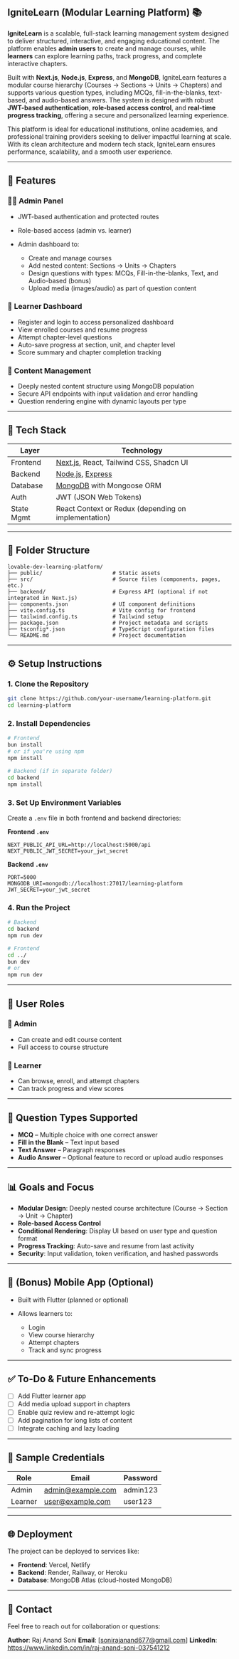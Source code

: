 ## **IgniteLearn (Modular Learning Platform)** 📚

**IgniteLearn** is a scalable, full-stack learning management system designed to deliver structured, interactive, and engaging educational content. The platform enables **admin users** to create and manage courses, while **learners** can explore learning paths, track progress, and complete interactive chapters.

Built with **Next.js**, **Node.js**, **Express**, and **MongoDB**, IgniteLearn features a modular course hierarchy (Courses → Sections → Units → Chapters) and supports various question types, including MCQs, fill-in-the-blanks, text-based, and audio-based answers. The system is designed with robust **JWT-based authentication**, **role-based access control**, and **real-time progress tracking**, offering a secure and personalized learning experience.

This platform is ideal for educational institutions, online academies, and professional training providers seeking to deliver impactful learning at scale. With its clean architecture and modern tech stack, IgniteLearn ensures performance, scalability, and a smooth user experience.

---

## 🚀 Features

### 👨‍🏫 **Admin Panel**

* JWT-based authentication and protected routes
* Role-based access (admin vs. learner)
* Admin dashboard to:

  * Create and manage courses
  * Add nested content: Sections → Units → Chapters
  * Design questions with types: MCQs, Fill-in-the-blanks, Text, and Audio-based (bonus)
  * Upload media (images/audio) as part of question content

### 📘 **Learner Dashboard**

* Register and login to access personalized dashboard
* View enrolled courses and resume progress
* Attempt chapter-level questions
* Auto-save progress at section, unit, and chapter level
* Score summary and chapter completion tracking

### 🧠 **Content Management**

* Deeply nested content structure using MongoDB population
* Secure API endpoints with input validation and error handling
* Question rendering engine with dynamic layouts per type

---

## 🧰 Tech Stack

| Layer      | Technology                                                        |
| ---------- | ----------------------------------------------------------------- |
| Frontend   | [Next.js](https://nextjs.org/), React, Tailwind CSS, Shadcn UI    |
| Backend    | [Node.js](https://nodejs.org/), [Express](https://expressjs.com/) |
| Database   | [MongoDB](https://www.mongodb.com/) with Mongoose ORM             |
| Auth       | JWT (JSON Web Tokens)                                             |
| State Mgmt | React Context or Redux (depending on implementation)              |

---

## 📁 Folder Structure

```
lovable-dev-learning-platform/
├── public/                      # Static assets
├── src/                         # Source files (components, pages, etc.)
├── backend/                     # Express API (optional if not integrated in Next.js)
├── components.json              # UI component definitions
├── vite.config.ts               # Vite config for frontend
├── tailwind.config.ts           # Tailwind setup
├── package.json                 # Project metadata and scripts
├── tsconfig*.json               # TypeScript configuration files
└── README.md                    # Project documentation
```

---

## ⚙️ Setup Instructions

### 1. Clone the Repository

```bash
git clone https://github.com/your-username/learning-platform.git
cd learning-platform
```

### 2. Install Dependencies

```bash
# Frontend
bun install
# or if you're using npm
npm install

# Backend (if in separate folder)
cd backend
npm install
```

### 3. Set Up Environment Variables

Create a `.env` file in both frontend and backend directories:

**Frontend `.env`**

```env
NEXT_PUBLIC_API_URL=http://localhost:5000/api
NEXT_PUBLIC_JWT_SECRET=your_jwt_secret
```

**Backend `.env`**

```env
PORT=5000
MONGODB_URI=mongodb://localhost:27017/learning-platform
JWT_SECRET=your_jwt_secret
```

### 4. Run the Project

```bash
# Backend
cd backend
npm run dev

# Frontend
cd ../
bun dev
# or
npm run dev
```

---

## 👥 User Roles

### 🔐 Admin

* Can create and edit course content
* Full access to course structure

### 📗 Learner

* Can browse, enroll, and attempt chapters
* Can track progress and view scores

---

## 🧪 Question Types Supported

* **MCQ** – Multiple choice with one correct answer
* **Fill in the Blank** – Text input based
* **Text Answer** – Paragraph responses
* **Audio Answer** – Optional feature to record or upload audio responses

---

## 📊 Goals and Focus

* **Modular Design**: Deeply nested course architecture (Course → Section → Unit → Chapter)
* **Role-based Access Control**
* **Conditional Rendering**: Display UI based on user type and question format
* **Progress Tracking**: Auto-save and resume from last activity
* **Security**: Input validation, token verification, and hashed passwords

---

## 📱 (Bonus) Mobile App (Optional)

* Built with Flutter (planned or optional)
* Allows learners to:

  * Login
  * View course hierarchy
  * Attempt chapters
  * Track and sync progress

---

## ✅ To-Do & Future Enhancements

* [ ] Add Flutter learner app
* [ ] Add media upload support in chapters
* [ ] Enable quiz review and re-attempt logic
* [ ] Add pagination for long lists of content
* [ ] Integrate caching and lazy loading

---

## 📝 Sample Credentials

| Role    | Email                                         | Password |
| ------- | --------------------------------------------- | -------- |
| Admin   | [admin@example.com](mailto:admin@example.com) | admin123 |
| Learner | [user@example.com](mailto:user@example.com)   | user123  |

---

## 🌐 Deployment

The project can be deployed to services like:

* **Frontend**: Vercel, Netlify
* **Backend**: Render, Railway, or Heroku
* **Database**: MongoDB Atlas (cloud-hosted MongoDB)

---

## 📩 Contact

Feel free to reach out for collaboration or questions:

**Author**: Raj Anand Soni
**Email**: \[[sonirajanand677@gmail.com](mailto:sonirajanand677@gmail.com)]
**LinkedIn**: https://www.linkedin.com/in/raj-anand-soni-037541212 
